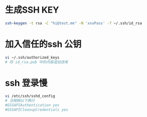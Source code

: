 
# 生成SSH KEY

```sh
ssh-keygen -t rsa -C "hi@test.me" -N 'xxxPass' -f ~/.ssh/id_rsa
```

# 加入信任的ssh 公钥

```sh
vi ~/.ssh/authorized_keys 
# 将 id_rsa.pub 中的内容追加进来

```



# ssh 登录慢

```sh
vi /etc/ssh/sshd_config
# 注释掉以下两行
#GSSAPIAuthentication yes
#GSSAPICleanupCredentials yes
```

